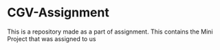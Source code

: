 # CGV-Assignment
This is a repository made as a part of assignment. This contains the Mini Project that was assigned to us
